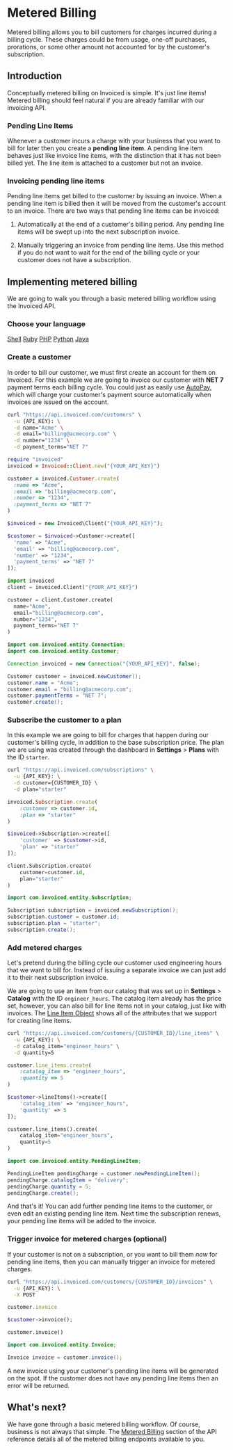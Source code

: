 # Metered Billing

Metered billing allows you to bill customers for charges incurred during a billing cycle. These charges could be from usage, one-off purchases, prorations, or some other amount not accounted for by the customer's subscription.

## Introduction

Conceptually metered billing on Invoiced is simple. It's just line items! Metered billing should feel natural if you are already familiar with our invoicing API.

### Pending Line Items

Whenever a customer incurs a charge with your business that you want to bill for later then you create a **pending line item**. A pending line item behaves just like invoice line items, with the distinction that it has not been billed yet. The line item is attached to a customer but not an invoice.

### Invoicing pending line items

Pending line items get billed to the customer by issuing an invoice. When a pending line item is billed then it will be moved from the customer's account to an invoice. There are two ways that pending line items can be invoiced:

1. Automatically at the end of a customer's billing period. Any pending line items will be swept up into the next subscription invoice.

2. Manually triggering an invoice from pending line items. Use this method if you do not want to wait for the end of the billing cycle or your customer does not have a subscription.

## Implementing metered billing

We are going to walk you through a basic metered billing workflow using the Invoiced API.

### Choose your language

<div class="language-selector">
	<a href="#" class="btn btn-link" data-lang="bash">Shell</a>
	<a href="#" class="btn btn-link" data-lang="ruby">Ruby</a>
	<a href="#" class="btn btn-link" data-lang="php">PHP</a>
    <a href="#" class="btn btn-link" data-lang="python">Python</a>
	<a href="#" class="btn btn-link" data-lang="java">Java</a>
</div>

### Create a customer

In order to bill our customer, we must first create an account for them on Invoiced. For this example we are going to invoice our customer with **NET 7** payment terms each billing cycle. You could just as easily use [AutoPay](/docs/payments/autopay), which will charge your customer's payment source automatically when invoices are issued on the account.

```bash
curl "https://api.invoiced.com/customers" \
  -u {API_KEY}: \
  -d name="Acme" \
  -d email="billing@acmecorp.com" \
  -d number="1234" \
  -d payment_terms="NET 7"
```

```ruby
require "invoiced"
invoiced = Invoiced::Client.new("{YOUR_API_KEY}")

customer = invoiced.Customer.create(
  :name => "Acme",
  :email => "billing@acmecorp.com",
  :number => "1234",
  :payment_terms => "NET 7"
)
```

```php
$invoiced = new Invoiced\Client("{YOUR_API_KEY}");

$customer = $invoiced->Customer->create([
  'name' => "Acme",
  'email' => "billing@acmecorp.com",
  'number' => "1234",
  'payment_terms' => "NET 7"
]);
```

```python
import invoiced
client = invoiced.Client("{YOUR_API_KEY}")

customer = client.Customer.create(
  name="Acme",
  email="billing@acmecorp.com",
  number="1234",
  payment_terms="NET 7"
)
```

```java
import com.invoiced.entity.Connection;
import com.invoiced.entity.Customer;

Connection invoiced = new Connection("{YOUR_API_KEY}", false);

Customer customer = invoiced.newCustomer();
customer.name = "Acme";
customer.email = "billing@acmecorp.com";
customer.paymentTerms = "NET 7";
customer.create();
```

### Subscribe the customer to a plan

In this example we are going to bill for charges that happen during our customer's billing cycle, in addition to the base subscription price. The plan we are using was created through the dashboard in **Settings** > **Plans** with the ID `starter`.

```bash
curl "https://api.invoiced.com/subscriptions" \
  -u {API_KEY}: \
  -d customer={CUSTOMER_ID} \
  -d plan="starter"
```

```ruby
invoiced.Subscription.create(
	:customer => customer.id,
	:plan => "starter"
)
```

```php
$invoiced->Subscription->create([
	'customer' => $customer->id,
	'plan' => "starter"
]);
```

```python
client.Subscription.create(
	customer=customer.id,
	plan="starter"
)
```

```java
import com.invoiced.entity.Subscription;

Subscription subscription = invoiced.newSubscription();
subscription.customer = customer.id;
subscription.plan = "starter";
subscription.create();
```

### Add metered charges

Let's pretend during the billing cycle our customer used engineering hours that we want to bill for. Instead of issuing a separate invoice we can just add it to their next subscription invoice.

We are going to use an item from our catalog that was set up in **Settings** > **Catalog** with the ID `engineer_hours`. The catalog item already has the price set, however, you can also bill for line items not in your catalog, just like with invoices. The [Line Item Object](/docs/api/#line-item-object) shows all of the attributes that we support for creating line items.

```bash
curl "https://api.invoiced.com/customers/{CUSTOMER_ID}/line_items" \
  -u {API_KEY}: \
  -d catalog_item="engineer_hours" \
  -d quantity=5
```

```ruby
customer.line_items.create(
	:catalog_item => "engineer_hours",
	:quantity => 5
)
```

```php
$customer->lineItems()->create([
	'catalog_item' => "engineer_hours",
	'quantity' => 5
]);
```

```python
customer.line_items().create(
	catalog_item="engineer_hours",
	quantity=5
)
```

```java
import com.invoiced.entity.PendingLineItem;

PendingLineItem pendingCharge = customer.newPendingLineItem();
pendingCharge.catalogItem = "delivery";
pendingCharge.quantity = 5;
pendingCharge.create();
```

And that's it! You can add further pending line items to the customer, or even edit an existing pending line item. Next time the subscription renews, your pending line items will be added to the invoice.

### Trigger invoice for metered charges (optional)

If your customer is not on a subscription, or you want to bill them *now* for pending line items, then you can manually trigger an invoice for metered charges.

```bash
curl "https://api.invoiced.com/customers/{CUSTOMER_ID}/invoices" \
  -u {API_KEY}: \
  -X POST
```

```ruby
customer.invoice
```

```php
$customer->invoice();
```

```python
customer.invoice()
```

```java
import com.invoiced.entity.Invoice;

Invoice invoice = customer.invoice();
```

A new invoice using your customer's pending line items will be generated on the spot. If the customer does not have any pending line items then an error will be returned.

## What's next?

We have gone through a basic metered billing workflow. Of course, business is not always that simple. The [Metered Billing](/docs/api/#metered-billing) section of the API reference details all of the metered billing endpoints available to you.